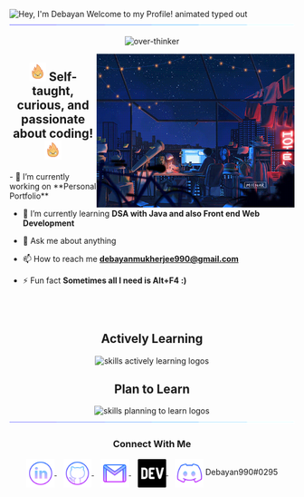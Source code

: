 <img src="https://readme-typing-svg.demolab.com?font=Libre+Baskerville&weight=500&size=41&duration=2800&pause=2000&color=FFFFFF&center=true&vCenter=true&width=940&lines=Hey%2C+I'm+Debayan.+Welcome+to+my+Profile!" align="middle" alt="Hey, I'm Debayan Welcome to my Profile! animated typed out">
<img  src="assets/borderseperator.gif">

<p align="center"> <img src="https://komarev.com/ghpvc/?username=over-thinker&label=Profile%20views&color=0e75b6&style=flat" alt="over-thinker" /> </p>

<img align='right' src="assets/nightlife.gif" width="350" alt="HyunSun's Dev Card" /></a>
<h2 align="center"><img src="assets/flamey.gif" width="30"/> Self-taught, curious, and passionate about coding!<img src="assets/flamey.gif" width="30"/></h2>
- 🔭 I’m currently working on **Personal Portfolio**

- 🌱 I’m currently learning **DSA with Java and also Front end Web Development**

- 💬 Ask me about anything

- 📫 How to reach me **debayanmukherjee990@gmail.com**

- ⚡ Fun fact **Sometimes all I need is Alt+F4 :)**
<h2></h2><br>



<div align="center">
  <h2> <strong> Actively Learning </strong></h2>
  <img src="https://skillicons.dev/icons?i=html,css,js,py,bootstrap," alt="skills actively learning logos"> <br> 
  <h2> <strong> Plan to Learn </strong></h2>
  <img src="https://skillicons.dev/icons?i=mongodb,react,express,netlify,flutter,kotlin" alt="skills planning to learn logos">
</div>



<img src="assets/borderseperator.gif"/>
  <h3 align="center">Connect With Me</h3>
<p align="center">
  <a href="https://www.linkedin.com/in/debayan990/" target="_blank">
    <img align="center" alt="linkedin logo" height="50" width="50" src="assets/linkedinlogo.png"/>
  </a> &nbsp;&nbsp;
  
  <a href="https://profile-summary-for-github.herokuapp.com/user/Debayan990" target="_blank">
    <img align="center" alt="github logo" height="50" width="50" src="assets/githublogo.png"/>
  </a> &nbsp;&nbsp;
  
  <a href="mailto:debayanmukherjee990@gmail.com" target="_blank">
    <img align="center" alt="gmail logo" height="50" width="50" src="assets/gmailogo.png" />
  </a> &nbsp;&nbsp;
   <a href="https://dev.to/debayan990" target="_blank">
    <img align="center" alt="My Dev.to link" height="50" width="50" src="assets/devtologo.png"/>
</a> &nbsp;&nbsp;
  <a>
    <img align="center" alt="Join My Discord Server" height="50" width="50" src="assets/discordlogo.png"/>
    <span>Debayan990#0295</span>
</p> 

<!--
**Debayan990/Debayan990** is a ✨ _special_ ✨ repository because its `README.md` (this file) appears on your GitHub profile.

Here are some ideas to get you started:

- 🔭 I’m currently working on ...
- 🌱 I’m currently learning ...
- 👯 I’m looking to collaborate on ...
- 🤔 I’m looking for help with ...
- 💬 Ask me about ...
- 📫 How to reach me: ...
- 😄 Pronouns: ...
- ⚡ Fun fact: ...
-->
